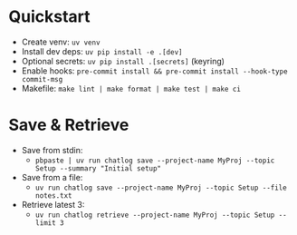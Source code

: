 # Quickstart

- Create venv: `uv venv`
- Install dev deps: `uv pip install -e .[dev]`
- Optional secrets: `uv pip install .[secrets]` (keyring)
- Enable hooks: `pre-commit install && pre-commit install --hook-type commit-msg`
- Makefile: `make lint | make format | make test | make ci`

# Save & Retrieve

- Save from stdin:
  - `pbpaste | uv run chatlog save --project-name MyProj --topic Setup --summary "Initial setup"`
- Save from a file:
  - `uv run chatlog save --project-name MyProj --topic Setup --file notes.txt`
- Retrieve latest 3:
  - `uv run chatlog retrieve --project-name MyProj --topic Setup --limit 3`

